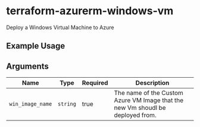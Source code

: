 # terraform-azurerm-windows-vm
Deploy a Windows Virtual Machine to Azure

## Example Usage


## Arguments
| Name | Type | Required | Description |
| --- | --- | --- | --- |
| `win_image_name` | `string` | true | The name of the Custom Azure VM Image that the new Vm shoudl be deployed from. |